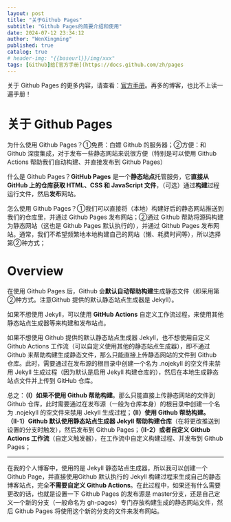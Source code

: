 ```yaml
---
layout: post
title: "关于Github Pages"
subtitle: "Github Pages的简要介绍和使用"
date: 2024-07-12 23:34:12
author: "WenXingming"
published: true
catalog: true
# header-img: "{{baseurl}}/img/xxx"
tags: [Github]给[官方手册](https://docs.github.com/zh/pages
---
```



关于 Github Pages 的更多内容，请查看：[官方手册](https://docs.github.com/zh/pages)。再多的博客，也比不上读一遍手册！

# 关于 Github Pages

为什么使用 Github Pages？①免费：白嫖 Github 的服务器；②方便：和 Github 深度集成，对于发布一些静态网站来说很方便（特别是可以使用 Github Actions 帮助我们自动构建、并直接发布到 Github Pages）

什么是 Github Pages？**GitHub Pages** 是一个**静态站点**托管服务，它**直接从 GitHub 上的仓库获取 HTML、CSS 和 JavaScript 文件**，（可选）通过**构建**过程运行文件，然后**发布**网站。

怎么使用 Github Pages？①我们可以直接将（本地）构建好后的静态网站推送到我们的仓库里，并通过 Github Pages 发布网站；②通过 Github 帮助将源码构建为静态网站（这也是 Github Pages 默认执行的），并通过 Github Pages 发布网站。通常，我们不希望频繁地本地构建自己的网站（懒、耗费时间等），所以选择第②种方式；

# Overview

在使用 Github Pages 后，Github 会**默认自动帮助构建**生成静态文件（即采用第②种方式。注意Github 提供的默认静态站点生成器是 Jekyll）。

如果不想使用 Jekyll，可以使用 **GitHub Actions** 自定义工作流过程，来使用其他静态站点生成器等来构建和发布站点。

如果不想使用 Github 提供的默认静态站点生成器 Jekyll，也不想使用自定义 Github Actions 工作流（可以自定义使用其他的静态站点生成器），即不通过 Github 来帮助构建生成静态文件，那么只能直接上传静态网站的文件到 Github 仓库。此时，需要通过在发布源的根目录中创建一个名为 .nojekyll 的空文件来禁用 Jekyll 生成过程（因为默认是启用 Jekyll 构建仓库的），然后在本地生成静态站点文件并上传到 GitHub 仓库。

总之：**（Ⅰ）如果不使用 Github 帮助构建**。那么只能直接上传静态网站的文件到 Github 仓库，此时需要通过在发布源（一般为仓库本身）的根目录中创建一个名为 .nojekyll 的空文件来禁用 Jekyll 生成过程；**（Ⅱ）**使用 Github 帮助构建。**（Ⅱ-1）Github 默认使用静态站点生成器 Jekyll 帮助构建仓库**（在将更改推送到设置的分支时触发），然后发布到 Github Pages；**（Ⅱ-2）或者自定义 Github Actions 工作流**（自定义触发器），在工作流中自定义构建过程、并发布到 Github Pages；

----

在我的个人博客中，使用的是 Jekyll 静态站点生成器，所以我可以创建一个 Github Page，并直接使用Github 默认执行的 Jekyll 构建过程来生成自己的静态博客站点，完全**不需要自定义 Github Actions**。在此过程中，如果还有什么需要更改的话，也就是设置一下 Github Pages 的发布源是 master分支，还是自己定义一个新的分支（一般命名为 gh-pages）专门存放构建生成的静态网站文件，然后 Github Pages 将使用这个新的分支的文件来发布网站。